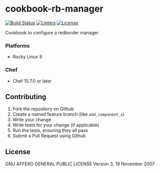 # cookbook-rb-manager
[![Build Status][build-shield]][build-url]
[![Linters][linters-shield]][linters-url]
[![License][license-shield]][license-url]

<!-- Badges -->
[build-shield]: https://github.com/redBorder/cookbook-rb-manager/actions/workflows/rpm.yml/badge.svg?branch=master
[build-url]: https://github.com/redBorder/cookbook-rb-manager/actions/workflows/rpm.yml?query=branch%3Amaster
[linters-shield]: https://github.com/redBorder/cookbook-rb-manager/actions/workflows/lint.yml/badge.svg?event=push
[linters-url]: https://github.com/redBorder/cookbook-rb-manager/actions/workflows/lint.yml
[license-shield]: https://img.shields.io/badge/license-AGPLv3-blue.svg
[license-url]: https://github.com/cookbook-rb-manager/blob/HEAD/LICENSE

Cookbook to configure a redborder manager

### Platforms

- Rocky Linux 9

### Chef

- Chef 15.7.0 or later

## Contributing

1. Fork the repository on Github
2. Create a named feature branch (like `add_component_x`)
3. Write your change
4. Write tests for your change (if applicable)
5. Run the tests, ensuring they all pass
6. Submit a Pull Request using Github

## License

GNU AFFERO GENERAL PUBLIC LICENSE Version 3, 19 November 2007
